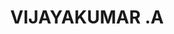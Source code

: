 ---
title: VIJAYAKUMAR .A
template: faculties
hod: false
teaching: false
qualification: ITI, Diploma
department: eee
departmentFullName: Electrical and Electronics Engineering
image: ./vijayakumar-photo.jpg
designation: Trade Instructor Gr-II
dateOfJoining: 01/07/2010
mobileNumber: 8281019040
mailid: vsvijayakumar11@gmail.com
---
